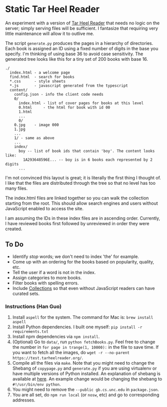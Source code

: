 # Static Tar Heel Reader

An experiment with a version of [Tar Heel Reader](https://tarheelreader.org)
that needs no logic on the server; simply serving files will be sufficient. I
fantasize that requiring very little maintenance will allow it to outlive me.

The script `generate.py` produces the pages in a hierarchy of directories. Each
book is assigned an ID using a fixed number of digits in the base you specify.
I'm thinking of using base 36 to avoid case sensitivity. The generated tree
looks like this for a tiny set of 200 books with base 16.

```
./
  index.html - a welcome page
  find.html  - search for books
  *.css      - style sheets
  *.js       - javascript generated from the typescript
  content/
    config.json - info the client code needs
    0/
      index.html - list of cover pages for books at this level
      0.html     - the html for book with id 00
      1.html
      ...
      0/
	0.jpg    - image 000
	1.jpg
	...
    1/ - same as above
    ...
    index/
      boy -- list of book ids that contain 'boy'. The content looks like:
        1A293648596E... -- boy is in 6 books each represented by 2 digits
      ...
```

I'm not convinced this layout is great; it is literally the first thing I
thought of. I like that the files are distributed through the tree so that no
level has too many files.

The index.html files are linked together so you can walk the collection starting
from the root. This should allow search engines and users without JavaScript
enabled to access the site.

I am assuming the IDs in these index files are in ascending order. Currently, I
have reviewed books first followed by unreviewed in order they were created.

## To Do

- Identify _stop_ words; we don't need to index 'the' for example.
- Come up with an ordering for the books based on popularity, quality, etc.
- Tell the user if a word is not in the index.
- Assign categories to more books.
- Filter books with spelling errors.
- Include [Collections](https://tarheelreader.org/collections/) so that even
  without JavaScript readers can have curated sets.



### Instructions (Han Guo)

1. Install `aspell` for the system. The command for Mac is: `brew install aspell`
2. Install Python dependencies. I built one myself: `pip install -r requirements.txt`
3. Install npm dependencies via `npm install`.
4. (Optional) Go to `data/`, run `python fetchBooks.py`. Feel free to change the number in `for page in trange(1, 10000):` in the file to save time. If you want to fetch all the images, do `wget -r --no-parent https://test.tarheelreader.org/`.
5. Compile all the files via `make`. Note that you might need to change the Shebang of `copypage.py` and `generate.py` if you are using virtualenv or have multiple versions of Python installed. An explanation of shebang is available at [here](https://bash.cyberciti.biz/guide/Shebang). An example change would be changing the shebang to `#!/usr/bin/env python`.
6. You might need to remove the `--public gb.cs.unc.edu` in `package.json`.
7. You are all set, do `npm run local` (or `nosw`, etc) and go to corresponding addresses.
